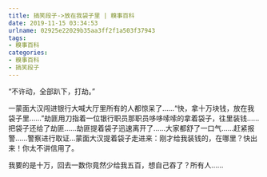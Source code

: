 ```yaml
---
title: 搞笑段子->放在我袋子里 | 糗事百科
date: 2019-11-15 03:34:53
urlname: 02925e22029b35aa3ff2f1a503f37943
tags: 
- 糗事百科
categories:
- 糗事百科
- 搞笑段子
---
```

“不许动，全部趴下，打劫。”

一蒙面大汉闯进银行大喊大厅里所有的人都惊呆了……“快，拿十万块钱，放在我袋子里……”劫匪用刀指着一位银行职员那职员哆哆嗦嗦的拿着袋子，往里装钱……把袋子还给了劫匪……劫匪提着袋子迅速离开了……大家都舒了一口气……赶紧报警……警察进行取证...蒙面大汉提着袋子走进来：刚才给我装钱的，在哪里？快出来！你太不讲信用了。

我要的是十万，回去一数你竟然少给我五百，想自己吞了？所有人……


